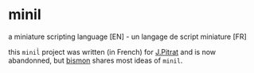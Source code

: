 # minil
a miniature scripting language [EN] - un langage de script miniature [FR]


this `minil̀` project was written (in French) for
[J.Pitrat](http://bootstrappingartificialintelligence.fr/WordPress3/)
and is now abandonned, but
[bismon](https://github.com/bstarynk/bismon) shares most ideas of
`minil`.
